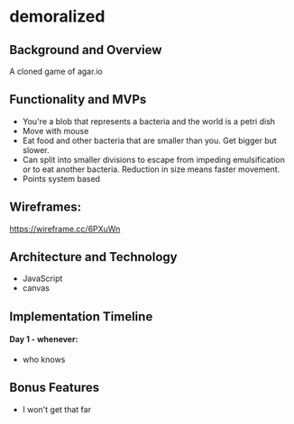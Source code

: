 # demoralized

## Background and Overview
A cloned game of agar.io

## Functionality and MVPs
* You're a blob that represents a bacteria and the world is a petri dish
* Move with mouse
* Eat food and other bacteria that are smaller than you. Get bigger but slower.
* Can split into smaller divisions to escape from impeding emulsification or to eat another bacteria. Reduction in size means faster movement.
* Points system based

## Wireframes:
https://wireframe.cc/6PXuWn

## Architecture and Technology
* JavaScript
* canvas

## Implementation Timeline
#### Day 1 - whenever:
* who knows

## Bonus Features
* I won't get that far
